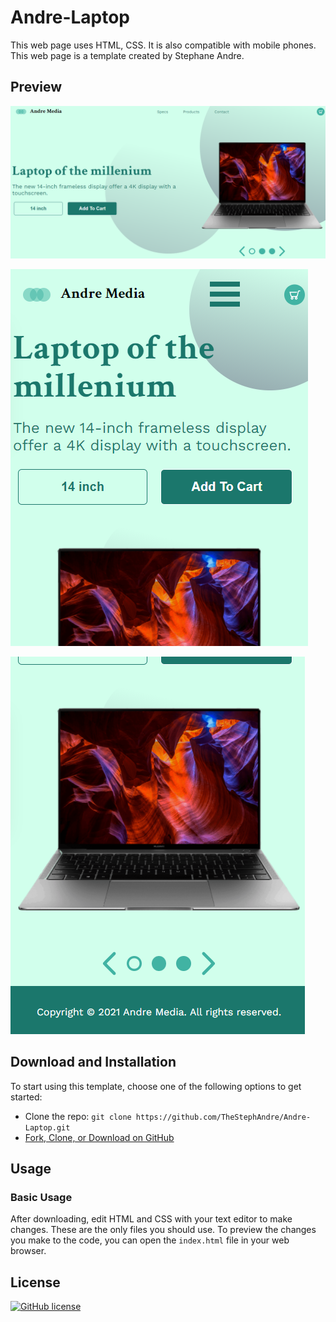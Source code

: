 # Andre-Laptop

This web page uses HTML, CSS. It is also compatible with mobile phones. This web page is a template created by Stephane Andre.

## Preview

![Screenshot 1](screenshots/screenshot_1.png)

![Screenshot 2](screenshots/screenshot_2.png)

![Screenshot 3](screenshots/screenshot_3.png)



## Download and Installation

To start using this template, choose one of the following options to get started:

* Clone the repo: `git clone https://github.com/TheStephAndre/Andre-Laptop.git`
* [Fork, Clone, or Download on GitHub](https://github.com/TheStephAndre/Andre-Laptop)

## Usage

### Basic Usage

After downloading, edit HTML and CSS with your text editor to make changes. These are the only files you should use. To preview the changes you make to the code, you can open the `index.html` file in your web browser.

## License

[![GitHub license](https://img.shields.io/badge/license-MIT-blue.svg)](https://github.com/TheStephAndre/Andre-Laptop/blob/master/LICENSE)
